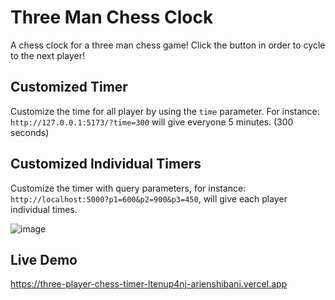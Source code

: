 # Three Man Chess Clock

A chess clock for a three man chess game! Click the button in order to cycle to the next player!

## Customized Timer
Customize the time for all player by using the `time` parameter. For instance:
`http://127.0.0.1:5173/?time=300` will give everyone 5 minutes. (300 seconds)

## Customized Individual Timers
Customize the timer with query parameters, for instance: `http://localhost:5000?p1=600&p2=900&p3=450`, will give each player individual times.

![image](https://github.com/arienshibani/ThreePlayerChessTimer/assets/22197324/ab7b7382-e907-42ab-9bac-051d4b166c4f)



## Live Demo

https://three-player-chess-timer-ltenup4nj-arienshibani.vercel.app
